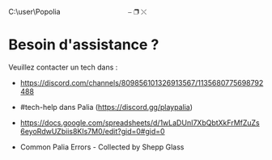C:\user\Popolia&nbsp;&nbsp;&nbsp;&nbsp;&nbsp;&nbsp;&nbsp;&nbsp;&nbsp;&nbsp;&nbsp;&nbsp;&nbsp;&nbsp;&nbsp;&nbsp;&nbsp;&nbsp;&nbsp;&nbsp;&nbsp;&nbsp;&nbsp;&nbsp;&nbsp;&nbsp;&nbsp;&nbsp;&nbsp;&nbsp;&nbsp;&nbsp;&nbsp;&nbsp;⎯ ❐ ⤬

# Besoin d'assistance ?                       

Veuillez contacter un tech dans :

- https://discord.com/channels/809856101326913567/1135680775698792488
- #tech-help dans Palia (https://discord.gg/playpalia)

- https://docs.google.com/spreadsheets/d/1wLaDUnI7XbQbtXkFrMfZuZs6eyoRdwUZbiis8KIs7M0/edit?gid=0#gid=0 
- Common Palia Errors - Collected by Shepp Glass
